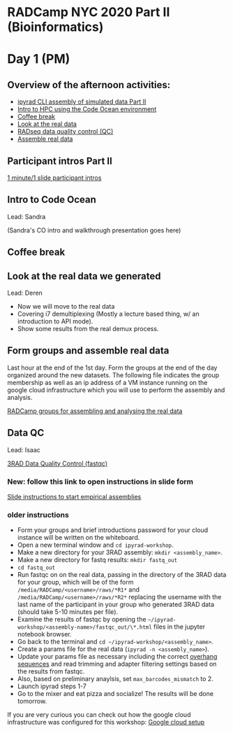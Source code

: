 # RADCamp NYC 2020 Part II (Bioinformatics)
# Day 1 (PM)

## Overview of the afternoon activities:
* [ipyrad CLI assembly of simulated data Part II](#ipyrad-cli-simulated-data-assembly-part-II)
* [Intro to HPC using the Code Ocean environment](#intro-to-code-ocean)
* [Coffee break](#coffee-break)
* [Look at the real data](#Look-at-the-real-data-we-generate)
* [RADseq data quality control (QC)](#data-qc)
* [Assemble real data](#Form-groups-and-assemble-real-data)

## Participant intros Part II
[1 minute/1 slide participant intros](https://docs.google.com/presentation/d/1OY-laS2s6lITBBQfB_APTNcb-6o7cMdqgFqwZrRBzBg/edit?usp=sharing)

## Intro to Code Ocean
Lead: Sandra

(Sandra's CO intro and walkthrough presentation goes here)

## Coffee break

## Look at the real data we generated
Lead: Deren

* Now we will move to the real data
 * Covering i7 demultiplexing (Mostly a lecture based thing, w/ an introduction to API mode).
 * Show some results from the real demux process.

## Form groups and assemble real data
Last hour at the end of the 1st day. Form the groups at the end of the day
organized around the new datasets. The following file indicates the group
membership as well as an ip address of a VM instance running on the google
cloud infrastructure which you will use to perform the assembly and analysis.

[RADCamp groups for assembling and analysing the real data](PartII-Groups.txt)

## Data QC
Lead: Isaac

[3RAD Data Quality Control (fastqc)](Part_II_files/fastqc.md)

### New: follow this link to open instructions in slide form
[Slide instructions to start empirical assemblies](https://eaton-lab.org/slides/radcamped)


###  older instructions
* Form your groups and brief introductions
password for your cloud instance will be written on the whiteboard.
* Open a new terminal window and `cd ipyrad-workshop`.
* Make a new directory for your 3RAD assembly: `mkdir <assembly_name>`.
* Make a new directory for fastq results: `mkdir fastq_out`
* `cd fastq_out`
* Run fastqc on on the real data, passing in the directory of the 3RAD data
for your group, which will be of the form `/media/RADCamp/<username>/raws/*R1*`
and `/media/RADCamp/<username>/raws/*R2*` replacing the username with the last
name of the participant in your group who generated 3RAD data (should take
5-10 minutes per file).
* Examine the results of fastqc by opening the
`~/ipyrad-workshop/<assembly-name>/fastqc_out/\*.html` files in the jupyter
notebook browser.
* Go back to the terminal and `cd ~/ipyrad-workshop/<assembly_name>`.
* Create a params file for the real data (`ipyrad -n <assembly_name>`).
* Update your params file as necessary including the correct
[overhang sequences](PartII-Overhangs.txt) and read trimming and adapter
filtering settings based on the results from fastqc.
* Also, based on preliminary anaylsis, set `max_barcodes_mismatch`
to 2.
* Launch ipyrad steps 1-7
* Go to the mixer and eat pizza and socialize! The results will be done tomorrow.

If you are very curious you can check out how the google cloud infrastructure
was configured for this workshop: [Google cloud setup](gcloud-install.html)
